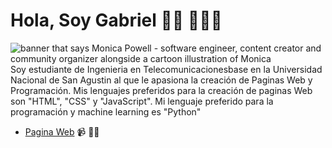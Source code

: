 # Hola, Soy Gabriel 👋🏾 👩🏾‍💻

<img src="https://gago7.github.io/Pagina-Web/Image/fondo-readme.jpg" alt="banner that says Monica Powell - software engineer, content creator and community organizer alongside a cartoon illustration of Monica">
Soy estudiante de Ingenieria en Telecomunicacionesbase en la Universidad Nacional de San Agustin al que le apasiona la creación de Paginas Web y Programación. 
Mis lenguajes preferidos para la creación de paginas Web son "HTML", "CSS" y "JavaScript".
Mi lenguaje preferido para la programación y machine learning es "Python"


- <a href="https://gago7.github.io/Pagina-Web/">Pagina Web</a>  📹 ✍🏾

